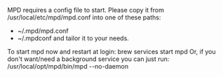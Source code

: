 MPD requires a config file to start.
Please copy it from /usr/local/etc/mpd/mpd.conf into one of these paths:
  - ~/.mpd/mpd.conf
  - ~/.mpdconf
and tailor it to your needs.

To start mpd now and restart at login:
  brew services start mpd
Or, if you don't want/need a background service you can just run:
  /usr/local/opt/mpd/bin/mpd --no-daemon

